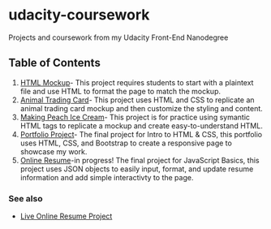 # udacity-coursework
Projects and coursework from my Udacity Front-End Nanodegree

## Table of Contents
1. [HTML Mockup](https://github.com/baker-natalie/udacity-coursework/tree/master/HTML-MOCKUP-6-7)- This project requires students to start with a plaintext file and use HTML to format the page to match the mockup.
2. [Animal Trading Card](https://github.com/baker-natalie/udacity-coursework/tree/master/ANIMAL-TRADING-CARDS-NATALIE-BAKER)- This project uses HTML and CSS to replicate an animal trading card mockup and then customize the styling and content.
3. [Making Peach Ice Cream](https://github.com/baker-natalie/udacity-coursework/blob/master/start/index.html)- This project is for practice using symantic HTML tags to replicate a mockup and create easy-to-understand HTML.
4. [Portfolio Project](https://github.com/baker-natalie/udacity-coursework/tree/master/baker-natalie.github.io-master)- The final project for Intro to HTML & CSS, this portfolio uses HTML, CSS, and Bootstrap to create a responsive page to showcase my work.
5. [Online Resume](https://github.com/baker-natalie/udacity-coursework/tree/master/frontend-nanodegree-resume)-in progress! The final project for JavaScript Basics, this project uses JSON objects to easily input, format, and update resume information and add simple interactivty to the page.

### See also
- [Live Online Resume Project](http://baker-natalie.github.io)
